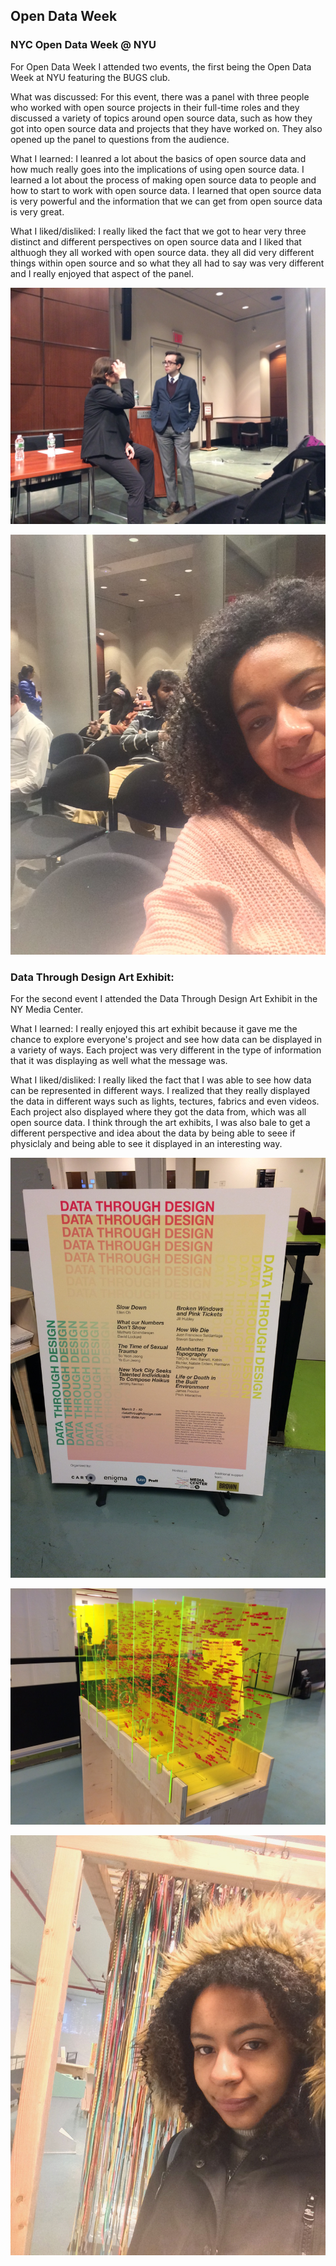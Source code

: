 ## Open Data Week 

### NYC Open Data Week @ NYU
For Open Data Week I attended two events, the first being the Open Data Week at NYU featuring the BUGS club. 

What was discussed: For this event, there was a panel with three people who worked with open source projects in their full-time roles and they discussed a variety of topics around open source data, such as how they got into open source data and projects that they have worked on. They also opened up the panel to questions from the audience. 

What I learned: I leanred a lot about the basics of open source data and how much really goes into the implications of using open source data. I learned a lot about the process of making open source data to people and how to start to work with open source data. I learned that open source data is very powerful and the information that we can get from open source data is very great. 

What I liked/disliked: I really liked the fact that we got to hear very three distinct and different perspectives on open source data and I liked that althuogh they all worked with open source data. they all did very different things within open source and so what they all had to say was very different and I really enjoyed that aspect of the panel. 

![DataWeekImage](/images/IMG_7135.jpg)

![DataWeekImage](/images/IMG_7138.jpg)


### Data Through Design Art Exhibit: 
For the second event I attended the Data Through Design Art Exhibit in the NY Media Center.

What I learned: I really enjoyed this art exhibit because it gave me the chance to explore everyone's project and see how data can be displayed in a variety of ways. Each project was very different in the type of information that it was displaying as well what the message was.

What I liked/disliked: I really liked the fact that I was able to see how data can be represented in different ways. I realized that they really displayed the data in different ways such as lights, tectures, fabrics and even videos. Each project also displayed where they got the data from, which was all open source data. I think through the art exhibits, I was also bale to get a different perspective and idea about the data by being able to seee if physiclaly and being able to see it displayed in an interesting way. 

![DataWeekImage](/images/IMG_7153.jpg)

![DataWeekImage](/images/IMG_7157.jpg)

![DataWeekImage](/images/IMG_7160.jpg)


